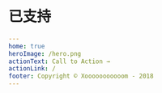 # 已支持

```yaml
---
home: true
heroImage: /hero.png
actionText: Call to Action →
actionLink: /
footer: Copyright © Xooooooooooom - 2018
---
```
<ClientOnly>
  <mobile-devices></mobile-devices>
</ClientOnly>
